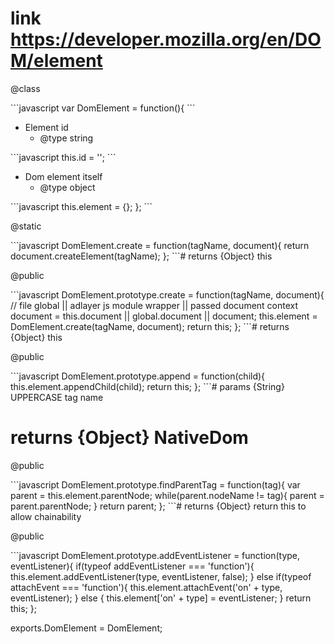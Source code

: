 # link https://developer.mozilla.org/en/DOM/element


<p>@class</p>
```javascript
var DomElement = function(){
```
<ul>
<li>Element id
<ul><li>@type string</li></ul></li>
</ul>
```javascript
this.id = '';
```
<ul>
<li>Dom element itself
<ul><li>@type object</li></ul></li>
</ul>
```javascript
this.element = {};
};
```
<p>@static</p>
```javascript
DomElement.create = function(tagName, document){
	return document.createElement(tagName);
};
```# returns {Object} this


<p>@public</p>
```javascript
DomElement.prototype.create = function(tagName, document){
	//		file global || adlayer js module wrapper || passed document context
	document = this.document || global.document || document;
	this.element = DomElement.create(tagName, document);
	return this;
};
```# returns {Object} this


<p>@public</p>
```javascript
DomElement.prototype.append = function(child){
	this.element.appendChild(child);
	return this;
};
```# params {String} UPPERCASE tag name

# returns {Object} NativeDom


<p>@public</p>
```javascript
DomElement.prototype.findParentTag = function(tag){
	var parent = this.element.parentNode;
	while(parent.nodeName != tag){
		parent = parent.parentNode;
	}
	return parent;
};
```# returns {Object} return this to allow chainability


<p>@public</p>
```javascript
DomElement.prototype.addEventListener = function(type, eventListener){
	if(typeof addEventListener === 'function'){
		this.element.addEventListener(type, eventListener, false);
	} else if(typeof attachEvent === 'function'){
		this.element.attachEvent('on' + type, eventListener);
	} else {
		this.element['on' + type] = eventListener;
	}
	return this;
};


exports.DomElement = DomElement;
```